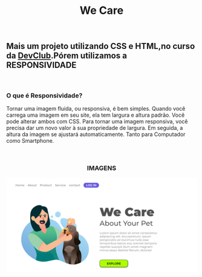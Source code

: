 <h1 align="center">We Care</h1>

<br>
<h2>Mais um projeto utilizando CSS e HTML,no curso da <a href="https://rodolfomori.com.br/devclub/">DevClub</a>.Pórem utilizamos a RESPONSIVIDADE</h2>

<br>
<h3>O que é Responsividade?</h3>

<p>Tornar uma imagem fluida, ou responsiva, é bem simples. Quando você carrega uma imagem em seu site, ela tem largura e altura padrão. Você pode alterar ambos com CSS. Para tornar uma imagem responsiva, você precisa dar um novo valor à sua propriedade de largura. Em seguida, a altura da imagem se ajustará automaticamente.
Tanto para Computador como Smartphone.</p>

<br>
<h3 align="center">IMAGENS</h3>
  
<img src="https://github.com/KaiqueSouzaM/We-Care/blob/main/assets/Captura%20de%20Tela%20(78).png?raw=true" />
